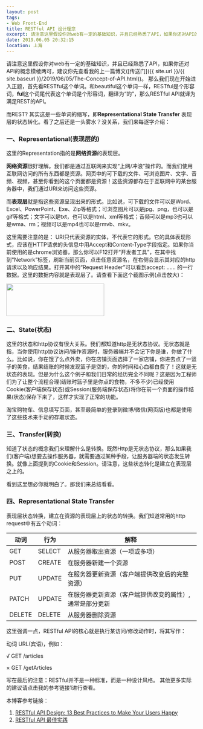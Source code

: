 ```yaml
---
layout: post
tags: 
- Web Front-End
title: RESTful API 设计理念
excerpt: 请注意这里假设你对web有一定的基础知识，并且已经熟悉了API，如果你还对API的概念模棱两可，建议你先查看我的上一篇博文。
date: 2019.06.05 20:32:15
location: 上海
---
```


请注意这里假设你对web有一定的基础知识，并且已经熟悉了API，如果你还对API的概念模棱两可，建议你先查看我的上一篇博文([传送门]({{ site.url }}/{{ site.baseurl }}/2019/06/05/The-Concept-of-API.html))。
那么我们现在开始进入正题，首先看RESTful这个单词。和beautiful这个单词一样，RESTful是个形容词，<strong>ful</strong>这个词尾代表这个单词是个形容词，翻译为“的”，那么RESTful API就译为满足REST的API。

而REST? 其实这是一些单词的缩写，即<strong>Representational State Transfer</strong> 表现层的状态转化。看了之后还是一头雾水？没关系，我们来每逐字介绍：

### 一、Representational(表现层的)

这里的Representation指的是<strong>网络资源</strong>的表现层。

<strong>网络资源</strong>很好理解。我们都是通过互联网来实现“上网/冲浪”操作的。而我们使用互联网访问的所有东西都是资源。网页中的可下载的文件、可浏览图片、文字、音频、视频，甚至你看到的这个页面都是资源！这些资源都存在于互联网中的某台服务器中，我们通过URI来访问这些资源。

而<strong>表现层</strong>就是指这些资源呈现出来的形式。比如说，可下载的文件可以是Word、Excel、PowerPoint、Exe、Zip等格式；可浏览图片可以是jpg、png，也可以是gif等格式；文字可以是txt，也可以是html、xml等格式；音频可以是mp3也可以是wma、rm；视频可以是mp4也可以是rmvb、mkv。

这里需要注意的是：
URI只代表资源的实体，不代表它的形式。它的具体表现形式，应该在HTTP请求的头信息中用Accept和Content-Type字段指定。如果你当前使用的是chrome浏览器，那么你可以F12打开“开发者工具”，在其中找到“Network”标签，刷新当前页面，点击任意资源名，在右侧会显示其对应的http请求以及响应结果。打开其中的“Request Header”可以看到accept: ...... 的一行数据。这里的数据内容就是表现层了。请查看下面这个截图示例(点击放大)：
<div class="zoom-gallery">
	<a href="{{ site.url }}/{{ site.baseurl }}/imgs/posts/2019-06-05-Learn-RESTful-Idea-about-API-I.png" data-detail="在Chrome中查看表现层细节" data-source="{{ site.url }}/{{ site.baseurl }}/imgs/posts/2019-06-05-Learn-RESTful-Idea-about-API-I.png" title="表现层" style="width:259px; height:85.5px;">
		<img src="{{ site.url }}/{{ site.baseurl }}/imgs/posts/2019-06-05-Learn-RESTful-Idea-about-API-I.png" width="259" height="85.5">
	</a>
</div>


### 二、State(状态)

这里的状态和http协议有很大关系。我们都知道http是无状态协议。无状态就是指，当你使用http协议访问/操作资源时，服务器端并不会记下你是谁，你做了什么。比如说，你在饿了么点外卖，你在店铺页面选择了一家店铺，你进去点了一篮子的美食，结果结账的时候发现篮子是空的，你的时间和心血都白费了！这就是无状态的表现。但是为什么这个例子和我们日常的经历完全不同呢？这是因为工程师们为了让整个流程合理(结账时篮子里是你点的食物，不多不少)已经使用Cookie(客户端保存状态)或Session(服务端保存状态)将你在前一个页面的操作结果(状态)保存下来了，这样才实现了正常的功能。

淘宝购物车、信息填写页面，甚至最简单的登录到微博/微信(网页版)也都是使用了这些技术来手动的存取状态。


### 三、Transfer(转换)

知道了状态的概念我们来理解什么是转换。既然Http是无状态协议，那么如果我们(客户端)想要去操作服务器，就需要通过某种手段，让服务器端的状态发生转换。就像上面提到的Cookie和Session。请注意，这些状态转化是建立在表现层之上的。

看到这里想必你就明白了。那我们来总结看看。


### 四、Representational State Transfer

表现层状态转换，建立在资源的表现层上的状态的转换。我们知道常用的http request中有五个动词：

动词 | 行为 |  解释  
-|-|-
GET |  SELECT  |  从服务器取出资源（一项或多项）
POST |  CREATE  |  在服务器新建一个资源
PUT | UPDATE | 在服务器更新资源（客户端提供改变后的完整资源） |
PATCH | UPDATE | 在服务器更新资源（客户端提供改变的属性）, 通常是部分更新 |
DELETE | DELETE | 从服务器删除资源 |


这里强调一点，RESTful API的核心就是执行某访问/修改动作时，将其写作：

动词 URL(宾语)，例如：

√ GET /articles

× GET /getArticles


写在最后的注意：RESTful并不是一种标准，而是一种设计风格。
其他更多实际的建议请点击我的参考链接1进行查看。

本博客参考链接：
1. [RESTful API Design: 13 Best Practices to Make Your Users Happy](https://blog.florimond.dev/restful-api-design-13-best-practices-to-make-your-users-happy/)
2. [RESTful API 最佳实践](http://www.ruanyifeng.com/blog/2018/10/restful-api-best-practices.html)